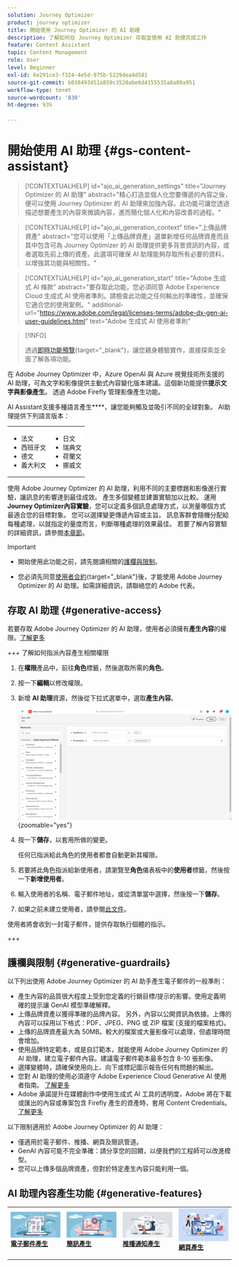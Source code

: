 ```yaml
---
solution: Journey Optimizer
product: journey optimizer
title: 開始使用 Journey Optimizer 的 AI 助理
description: 了解如何在 Journey Optimizer 存取並使用 AI 助理完成工作
feature: Content Assistant
topic: Content Management
role: User
level: Beginner
exl-id: 6e291ce3-f324-4e5d-975b-5229dea4d581
source-git-commit: b038493451a859c3520abe6d4155535a8a89a951
workflow-type: tm+mt
source-wordcount: '830'
ht-degree: 93%

---
```


# 開始使用 AI 助理 {#gs-content-assistant}

>[!CONTEXTUALHELP]
>id="ajo_ai_generation_settings"
>title="Journey Optimizer 的 AI 助理"
>abstract="精心打造並個人化您要傳遞的內容之後，便可以使用 Journey Optimizer 的 AI 助理來加強內容。此功能可讓您透過描述想要產生的內容來微調內容，進而簡化個人化和內容改善的過程。"

>[!CONTEXTUALHELP]
>id="ajo_ai_generation_context"
>title="上傳品牌資產"
>abstract="您可以使用「上傳品牌資產」選單新增任何品牌資產而且其中包含可為 Journey Optimizer 的 AI 助理提供更多背景資訊的內容，或者選取先前上傳的資產。此選項可確保 AI 助理能夠存取所有必要的資料，以增強其功能與相關性。"

>[!CONTEXTUALHELP]
>id="ajo_ai_generation_start"
>title="Adobe 生成式 AI 條款"
>abstract="要存取此功能，您必須同意 Adobe Experience Cloud 生成式 AI 使用者準則。請檢查此功能之任何輸出的準確性，並確保它適合您的使用案例。"
>additional-url="https://www.adobe.com/legal/licenses-terms/adobe-dx-gen-ai-user-guidelines.html" text="Adobe 生成式 AI 使用者準則"

>[!INFO]
>
>透過[即時功能預覽](https://experienceleague.adobe.com/zh-hant/apps/journey-optimizer/ai-assistant-content-accelerator){target="_blank"}，讓您親身體驗實作，直接探索並全面了解各項功能。


在 Adobe Journey Optimizer 中，Azure OpenAI 與 Azure 視覺技術所支援的 AI 助理，可為文字和影像提供主動式內容變化版本建議。這個新功能提供&#x200B;**提示文字與影像產生**。 透過 Adobe Firefly 管理影像產生功能。

AI Assistant支援多種語言產生&#x200B;****，讓您能夠觸及並吸引不同的全球對象。 AI助理提供下列語言版本：

<table style="table-layout:auto;">
  <tbody>
    <tr style="border: 0;background-color: #FFFFFF;">
      <td>
        <ul>
          <li>法文</li>
          <li>西班牙文</li>
          <li>德文</li>
          <li>義大利文</li>
        </ul>
      </td>
      <td>
        <ul>
          <li>日文</li>
          <li>瑞典文</li>
          <li>荷蘭文</li>
          <li>挪威文</li>
        </ul>
      </td>
    </tr>
  </tbody>
</table>

使用 Adobe Journey Optimizer 的 AI 助理，利用不同的主要標題和影像進行實驗，讓訊息的影響達到最佳成效。 產生多個變體並建置實驗加以比較。 運用&#x200B;**Journey Optimizer內容實驗**，您可以定義多個訊息處理方式，以測量哪個方式最適合您的目標對象。 您可以選擇變更傳遞內容或主旨。 訊息客群會隨機分配給每種處理，以就指定的量度而言，判斷哪種處理的效果最佳。 若要了解內容實驗的詳細資訊，請參閱[本章節](../content-management/content-experiment.md)。

>[!IMPORTANT]
>
>* 開始使用此功能之前，請先閱讀相關的[護欄與限制](#generative-guardrails)。
>
>
>* 您必須先同意[使用者合約](https://www.adobe.com/legal/licenses-terms/adobe-dx-gen-ai-user-guidelines.html){target="_blank"}後，才能使用 Adobe Journey Optimizer 的 AI 助理。如需詳細資訊，請聯絡您的 Adobe 代表。

## 存取 AI 助理 {#generative-access}

若要存取 Adobe Journey Optimizer 的 AI 助理，使用者必須擁有&#x200B;**產生內容**&#x200B;的權限。[了解更多](../administration/permissions.md)

+++  了解如何指派內容產生相關權限

1. 在&#x200B;**權限**&#x200B;產品中，前往&#x200B;**角色**&#x200B;標籤，然後選取所需的&#x200B;**角色**。

1. 按一下&#x200B;**編輯**&#x200B;以修改權限。

1. 新增 **AI 助理**&#x200B;資源，然後從下拉式選單中，選取&#x200B;**產生內容**。

   ![](assets/gen-ai-role.png){zoomable="yes"}

1. 按一下&#x200B;**儲存**，以套用所做的變更。

   任何已指派給此角色的使用者都會自動更新其權限。

1. 若要將此角色指派給新使用者，請瀏覽至&#x200B;**角色**&#x200B;儀表板中的&#x200B;**使用者**&#x200B;標籤，然後按一下&#x200B;**新增使用者**。

1. 輸入使用者的名稱、電子郵件地址，或從清單當中選擇，然後按一下&#x200B;**儲存**。

1. 如果之前未建立使用者，請參閱[此文件](https://experienceleague.adobe.com/zh-hant/docs/experience-platform/access-control/abac/permissions-ui/users)。

使用者將會收到一封電子郵件，提供存取執行個體的指示。

+++

## 護欄與限制 {#generative-guardrails}

以下列出使用 Adobe Journey Optimizer 的 AI 助手產生電子郵件的一般準則：

* 產生內容的品質很大程度上受到您定義的行銷目標/提示的影響。使用定義明確的提示讓 GenAI 模型準確解釋。  
* 上傳品牌資產以獲得準確的品牌內容。 另外，內容以公開資訊為依據。上傳的內容可以採用以下格式：PDF、JPEG、PNG 或 ZIP 檔案 (支援的檔案格式)。
* 上傳的品牌資產最大為 50MB。較大的檔案或大量影像可以處理，但處理時間會增加。
* 使用品牌特定範本，或是自訂範本，就能使用 Adobe Journey Optimizer 的 AI 助理，建立電子郵件內容。建議電子郵件範本最多包含 8-10 張影像。
* 選擇變體時，請確保使用向上、向下或標記圖示報告任何有問題的輸出。
* 您對 AI 助理的使用必須遵守 Adobe Experience Cloud Generative AI 使用者指南。 [了解更多](https://www.adobe.com/legal/licenses-terms/adobe-dx-gen-ai-user-guidelines.html)
* Adobe 承諾提升在媒體創作中使用生成式 AI 工具的透明度，Adobe 將在下載或匯出的內容或專案包含 Firefly 產生的資產時，套用 Content Credentials。[了解更多](https://helpx.adobe.com/firefly/using/content-credentials.html)

以下限制適用於 Adobe Journey Optimizer 的 AI 助理：

* 僅適用於電子郵件、推播、網頁及簡訊管道。
* GenAI 內容可能不完全準確：請分享您的回饋，以便我們的工程師可以改進模型。
* 您可以上傳多個品牌資產，但對於特定產生內容只能利用一個。


## AI 助理內容產生功能 {#generative-features}


<table style="table-layout:fixed"><tr style="border: 0;">
<td>
<a href="generative-email.md">
<img alt="電子郵件產生" src="assets/do-not-localize/text-genai.jpeg">
</a>
<div>
<a href="generative-email.md"><strong>電子郵件產生</strong></a>
</div>
<p>
</td>
<td>
<a href="generative-sms.md">
<img alt="簡訊產生" src="assets/do-not-localize/image-genai.jpeg">
</a>
<div><a href="generative-sms.md"><strong>簡訊產生</strong>
</div>
<p>
</td>
<td>
<a href="generative-push.md">
<img alt="推播產生" src="assets/do-not-localize/email-genai.jpeg">
</a>
<div>
<a href="generative-push.md"><strong>推播通知產生</strong></a>
</div>
<p></td>
<td>
<a href="generative-web.md">
<img alt="網頁產生" src="assets/do-not-localize/web-genai.jpeg">
</a>
<div><a href="generative-web.md"><strong>網頁產生</strong>
</div>
<p>
</td>
</tr></table>
